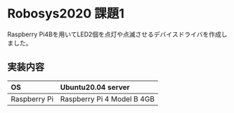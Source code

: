 # Robosys2020 課題1
Raspberry Pi4Bを用いてLED2個を点灯や点滅させるデバイスドライバを作成しました。
## 実装内容
|OS|Ubuntu20.04 server|
|:---|:---|
|Raspberry Pi|Raspberry Pi 4 Model B 4GB|
